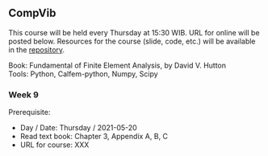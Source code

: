 ## CompVib
This course will be held every Thursday at 15:30 WIB. URL for online will be posted below. Resources for the course (slide, code, etc.) will be available in the [repository](https://github.com/bagustris/compvib).

Book: Fundamental of Finite Element Analysis, by David V. Hutton  
Tools: Python, Calfem-python, Numpy, Scipy

### Week 9  
Prerequisite:  
- Day / Date: Thursday / 2021-05-20
- Read text book: Chapter 3, Appendix A, B, C
- URL for course: XXX

